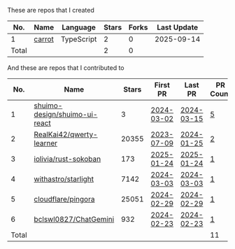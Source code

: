 These are repos that I created  <br/>
<!-- BEGIN:created_repos -->
| No.   | Name                                       | Language   | Stars | Forks | Last Update |
|-------|--------------------------------------------|------------|-------|-------|-------------|
| 1     | [carrot](https://github.com/Muzych/carrot) | TypeScript | 2     | 0     | 2025-09-14  |
| Total |                                            |            | 2     | 0     |             |
<!-- END:created_repos -->

And these are repos that I contributed to  <br/>
<!-- BEGIN:contributed -->
| No.   | Name                                                                              | Stars | First PR                                                              | Last PR                                                                | PR Count                                                                              |
|-------|-----------------------------------------------------------------------------------|-------|-----------------------------------------------------------------------|------------------------------------------------------------------------|---------------------------------------------------------------------------------------|
| 1     | [shuimo-design/shuimo-ui-react](https://github.com/shuimo-design/shuimo-ui-react) | 3     | [2024-03-02](https://github.com/shuimo-design/shuimo-ui-react/pull/2) | [2024-03-15](https://github.com/shuimo-design/shuimo-ui-react/pull/10) | [5](https://github.com/shuimo-design/shuimo-ui-react/pulls?q=is%3Apr+author%3AMuzych) |
| 2     | [RealKai42/qwerty-learner](https://github.com/RealKai42/qwerty-learner)           | 20355 | [2023-07-09](https://github.com/RealKai42/qwerty-learner/pull/552)    | [2024-01-25](https://github.com/RealKai42/qwerty-learner/pull/746)     | [2](https://github.com/RealKai42/qwerty-learner/pulls?q=is%3Apr+author%3AMuzych)      |
| 3     | [iolivia/rust-sokoban](https://github.com/iolivia/rust-sokoban)                   | 173   | [2025-01-24](https://github.com/iolivia/rust-sokoban/pull/127)        | [2025-01-24](https://github.com/iolivia/rust-sokoban/pull/127)         | [1](https://github.com/iolivia/rust-sokoban/pulls?q=is%3Apr+author%3AMuzych)          |
| 4     | [withastro/starlight](https://github.com/withastro/starlight)                     | 7142  | [2024-03-03](https://github.com/withastro/starlight/pull/1591)        | [2024-03-03](https://github.com/withastro/starlight/pull/1591)         | [1](https://github.com/withastro/starlight/pulls?q=is%3Apr+author%3AMuzych)           |
| 5     | [cloudflare/pingora](https://github.com/cloudflare/pingora)                       | 25051 | [2024-02-29](https://github.com/cloudflare/pingora/pull/20)           | [2024-02-29](https://github.com/cloudflare/pingora/pull/20)            | [1](https://github.com/cloudflare/pingora/pulls?q=is%3Apr+author%3AMuzych)            |
| 6     | [bclswl0827/ChatGemini](https://github.com/bclswl0827/ChatGemini)                 | 932   | [2024-02-23](https://github.com/bclswl0827/ChatGemini/pull/23)        | [2024-02-23](https://github.com/bclswl0827/ChatGemini/pull/23)         | [1](https://github.com/bclswl0827/ChatGemini/pulls?q=is%3Apr+author%3AMuzych)         |
| Total |                                                                                   |       |                                                                       |                                                                        | 11                                                                                    |
<!-- END:contributed -->
